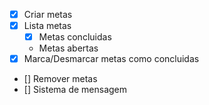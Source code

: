 - [x] Criar metas
- [x] Lista metas
    - [x] Metas concluidas
    - Metas abertas
- [x] Marca/Desmarcar metas como concluidas
- [] Remover metas
- [] Sistema de mensagem
